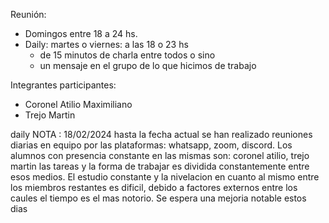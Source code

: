 Reunión:
- Domingos entre 18 a 24 hs.
- Daily: martes o viernes: a las 18 o 23 hs
    - de 15 minutos de charla entre todos 
    o sino
    - un mensaje en el grupo de lo que hicimos de trabajo

Integrantes participantes:
- Coronel Atilio Maximiliano
- Trejo Martin

daily NOTA : 18/02/2024
    hasta la fecha actual se han realizado reuniones diarias en equipo por las plataformas: whatsapp, zoom, discord.
    Los alumnos con presencia constante en las mismas son: coronel atilio, trejo martin
    las tareas y la forma de trabajar es dividida constantemente entre esos medios. El estudio constante y la nivelacion en cuanto al mismo entre los miembros restantes es dificil, debido a factores externos entre los caules el tiempo es el mas notorio. Se espera una mejoria notable estos dias